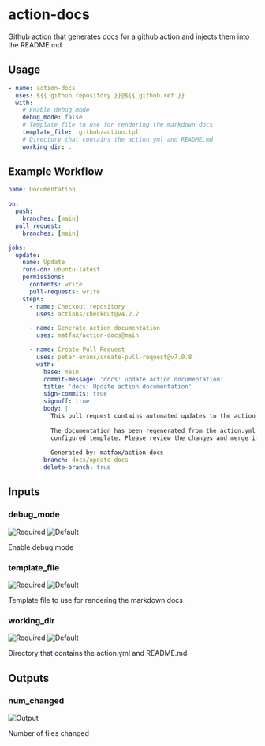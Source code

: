 # action-docs
Github action that generates docs for a github action and injects them into the README.md

<!--- BEGIN_ACTION_DOCS --->
## Usage

```yaml
- name: action-docs
  uses: ${{ github.repository }}@${{ github.ref }}
  with:
    # Enable debug mode
    debug_mode: false
    # Template file to use for rendering the markdown docs
    template_file: .github/action.tpl
    # Directory that contains the action.yml and README.md
    working_dir: .
```

## Example Workflow

```yaml
name: Documentation

on:
  push:
    branches: [main]
  pull_request:
    branches: [main]

jobs:
  update:
    name: Update
    runs-on: ubuntu-latest
    permissions:
      contents: write
      pull-requests: write
    steps:
      - name: Checkout repository
        uses: actions/checkout@v4.2.2

      - name: Generate action documentation
        uses: matfax/action-docs@main

      - name: Create Pull Request
        uses: peter-evans/create-pull-request@v7.0.8
        with:
          base: main
          commit-message: 'docs: update action documentation'
          title: 'docs: Update action documentation'
          sign-commits: true
          signoff: true
          body: |
            This pull request contains automated updates to the action README.
            
            The documentation has been regenerated from the action.yml file using the
            configured template. Please review the changes and merge if they look correct.
            
            Generated by: matfax/action-docs
          branch: docs/update-docs
          delete-branch: true

```

## Inputs

### debug_mode

![Required](https://img.shields.io/badge/Required-no-inactive?style=flat-square)
![Default](https://img.shields.io/badge/Default-false-blue?style=flat-square)

Enable debug mode

### template_file

![Required](https://img.shields.io/badge/Required-no-inactive?style=flat-square)
![Default](https://img.shields.io/badge/Default-.github/action.tpl-blue?style=flat-square)

Template file to use for rendering the markdown docs

### working_dir

![Required](https://img.shields.io/badge/Required-no-inactive?style=flat-square)
![Default](https://img.shields.io/badge/Default-.-blue?style=flat-square)

Directory that contains the action.yml and README.md

## Outputs

### num_changed

![Output](https://img.shields.io/badge/Output-num__changed-green?style=flat-square)

Number of files changed
<!--- END_ACTION_DOCS --->